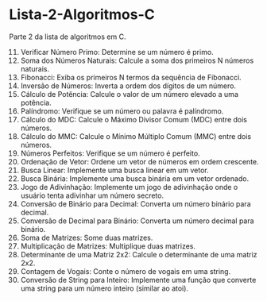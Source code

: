# Lista-2-Algoritmos-C
Parte 2 da lista de algoritmos em C.

11. Verificar Número Primo: Determine se um número é primo.
12. Soma dos Números Naturais: Calcule a soma dos primeiros N números naturais.
13. Fibonacci: Exiba os primeiros N termos da sequência de Fibonacci.
14. Inversão de Números: Inverta a ordem dos dígitos de um número.
15. Cálculo de Potência: Calcule o valor de um número elevado a uma potência.
16. Palíndromo: Verifique se um número ou palavra é palíndromo.
17. Cálculo do MDC: Calcule o Máximo Divisor Comum (MDC) entre dois números.
18. Cálculo do MMC: Calcule o Mínimo Múltiplo Comum (MMC) entre dois números.
19. Números Perfeitos: Verifique se um número é perfeito.
20. Ordenação de Vetor: Ordene um vetor de números em ordem crescente.
21. Busca Linear: Implemente uma busca linear em um vetor.
22. Busca Binária: Implemente uma busca binária em um vetor ordenado.
23. Jogo de Adivinhação: Implemente um jogo de adivinhação onde o usuário tenta adivinhar um número secreto.
24. Conversão de Binário para Decimal: Converta um número binário para decimal.
25. Conversão de Decimal para Binário: Converta um número decimal para binário.
26. Soma de Matrizes: Some duas matrizes.
27. Multiplicação de Matrizes: Multiplique duas matrizes.
28. Determinante de uma Matriz 2x2: Calcule o determinante de uma matriz 2x2.
29. Contagem de Vogais: Conte o número de vogais em uma string.
30. Conversão de String para Inteiro: Implemente uma função que converte uma string para um número inteiro (similar ao atoi).
